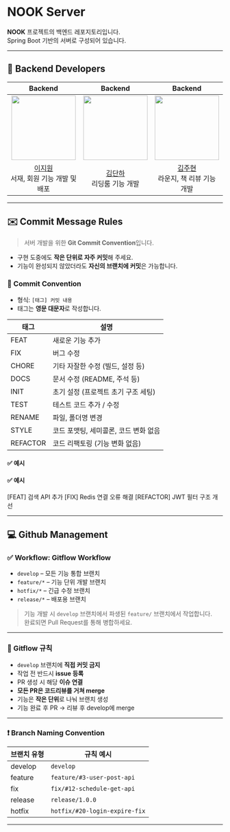 # NOOK Server

**NOOK** 프로젝트의 백엔드 레포지토리입니다.  
Spring Boot 기반의 서버로 구성되어 있습니다.

---

## 👤 Backend Developers

<div align="center">

|                                Backend                                |                               Backend                               |                                Backend                                 |
|:---------------------------------------------------------------------:|:-------------------------------------------------------------------:|:----------------------------------------------------------------------:|
| <img src="https://github.com/JiwonLee42.png" width="150" /> | <img src="https://github.com/kimdanha.png" width="150" /> | <img src="https://github.com/kjhyeon0620.png" width="150" /> |
| [이지원](https://github.com/JiwonLee42)<br />서재, 회원 기능 개발 및 배포 | [김단하](https://github.com/kimdanha)<br />리딩룸 기능 개발 | [김주현](https://github.com/kjhyeon0620)<br />라운지, 책 리뷰 기능 개발 |

</div>

---

## ✉️ Commit Message Rules

> 서버 개발을 위한 **Git Commit Convention**입니다.

- 구현 도중에도 **작은 단위로 자주 커밋**해 주세요.
- 기능이 완성되지 않았더라도 **자신의 브랜치에 커밋**은 가능합니다.

### 📌 Commit Convention

- 형식: `[태그] 커밋 내용`
- 태그는 **영문 대문자**로 작성합니다.

| 태그       | 설명                                 |
|------------|--------------------------------------|
| FEAT       | 새로운 기능 추가                     |
| FIX        | 버그 수정                            |
| CHORE      | 기타 자잘한 수정 (빌드, 설정 등)     |
| DOCS       | 문서 수정 (README, 주석 등)          |
| INIT       | 초기 설정 (프로젝트 초기 구조 세팅)  |
| TEST       | 테스트 코드 추가 / 수정              |
| RENAME     | 파일, 폴더명 변경                    |
| STYLE      | 코드 포맷팅, 세미콜론, 코드 변화 없음 |
| REFACTOR   | 코드 리팩토링 (기능 변화 없음)       |

#### ✅ 예시

#### ✅ 예시

[FEAT] 검색 API 추가
[FIX] Redis 연결 오류 해결
[REFACTOR] JWT 필터 구조 개선

---

## 💻 Github Management

### ✅ Workflow: **Gitflow Workflow**

- `develop` – 모든 기능 통합 브랜치
- `feature/*` – 기능 단위 개발 브랜치
- `hotfix/*` – 긴급 수정 브랜치
- `release/*` – 배포용 브랜치

> 기능 개발 시 `develop` 브랜치에서 파생된 `feature/` 브랜치에서 작업합니다.  
> 완료되면 Pull Request를 통해 병합하세요.

---

### 📍 Gitflow 규칙

- `develop` 브랜치에 **직접 커밋 금지**
- 작업 전 반드시 **issue 등록**
- PR 생성 시 해당 **이슈 연결**
- **모든 PR은 코드리뷰를 거쳐 merge**
- 기능은 **작은 단위**로 나눠 브랜치 생성
- 기능 완료 후 PR → 리뷰 후 develop에 merge

---

### ❗️ Branch Naming Convention

| 브랜치 유형 | 규칙 예시                            |
|-------------|--------------------------------------|
| develop     | `develop`                            |
| feature     | `feature/#3-user-post-api`           |
| fix         | `fix/#12-schedule-get-api`           |
| release     | `release/1.0.0`                      |
| hotfix      | `hotfix/#20-login-expire-fix`        |

---
